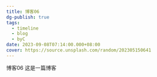```yaml
---
title: 博客06
dg-publish: true
tags:
  - timeline
  - blog
  - byC
date: 2023-09-08T07:14:00.000+08:00
cover: https://source.unsplash.com/random/202305150641
---
```

<span 
class='ob-timelines' 
data-date='2023-09-08-07' 
data-title='博客06' 
data-img = 'https://source.unsplash.com/random/202305150641'
data-type='range'
data-end='2023-09-15-09'> 
博客06
</span>
这是一篇博客